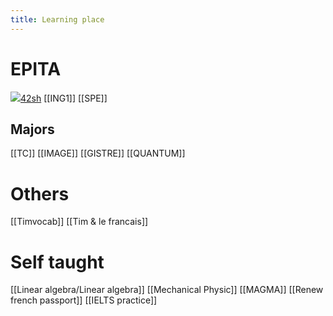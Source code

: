 ```yaml
---
title: Learning place
---
```


# EPITA
[![](https://www.notion.so/icons/window_gray.svg)42sh](https://www.notion.so/42sh-d73a726c49934904ab5d935d17201f9b?pvs=21)
[[ING1]]
[[SPE]]
## Majors
[[TC]]
[[IMAGE]]
[[GISTRE]]
[[QUANTUM]]
# Others
[[Timvocab]]
[[Tim & le francais]]
# Self taught
[[Linear algebra/Linear algebra]]
[[Mechanical Physic]]
[[MAGMA]]
[[Renew french passport]]
[[IELTS practice]]